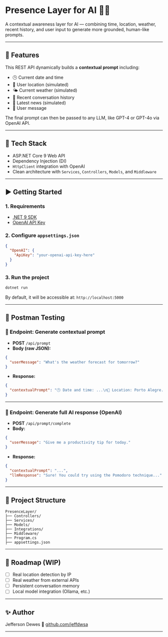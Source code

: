 # Presence Layer for AI 🤖🧠

A contextual awareness layer for AI — combining time, location, weather, recent history, and user input to generate more grounded, human-like prompts.

---

## 🚀 Features

This REST API dynamically builds a **contextual prompt** including:

* 🕒 Current date and time
* 📍 User location (simulated)
* 🌤️ Current weather (simulated)
* 🧠 Recent conversation history
* 📰 Latest news (simulated)
* 💬 User message

The final prompt can then be passed to any LLM, like GPT-4 or GPT-4o via OpenAI API.

---

## 💠 Tech Stack

* ASP.NET Core 9 Web API
* Dependency Injection (DI)
* `HttpClient` integration with OpenAI
* Clean architecture with `Services`, `Controllers`, `Models`, and `Middleware`

---

## ▶️ Getting Started

### 1. **Requirements**

* [.NET 9 SDK](https://dotnet.microsoft.com/)
* [OpenAI API Key](https://platform.openai.com/account/api-keys)

### 2. **Configure `appsettings.json`**

```json
{
  "OpenAI": {
    "ApiKey": "your-openai-api-key-here"
  }
}
```

### 3. **Run the project**

```bash
dotnet run
```

By default, it will be accessible at:
`http://localhost:5000`

---

## 🧺 Postman Testing

### 🔹 Endpoint: Generate contextual prompt

* **POST** `/api/prompt`
* **Body (raw JSON):**

```json
{
  "userMessage": "What's the weather forecast for tomorrow?"
}
```

* **Response:**

```json
{
  "contextualPrompt": "🕒 Date and time: ...\n📍 Location: Porto Alegre...\n🌤️ Weather: 26°C, clear skies\n..."
}
```

---

### 🔹 Endpoint: Generate full AI response (OpenAI)

* **POST** `/api/prompt/complete`
* **Body:**

```json
{
  "userMessage": "Give me a productivity tip for today."
}
```

* **Response:**

```json
{
  "contextualPrompt": "...",
  "llmResponse": "Sure! You could try using the Pomodoro technique..."
}
```

---

## 📂 Project Structure

```
PresenceLayer/
├── Controllers/
├── Services/
├── Models/
├── Integrations/
├── Middleware/
├── Program.cs
├── appsettings.json
```

---

## 📌 Roadmap (WIP)

* [ ] Real location detection by IP
* [ ] Real weather from external APIs
* [ ] Persistent conversation memory
* [ ] Local model integration (Ollama, etc.)

---

## ✨ Author

Jefferson Dewes
🔗 [github.com/jeffdwsa](https://github.com/jeffdwsa)

---
